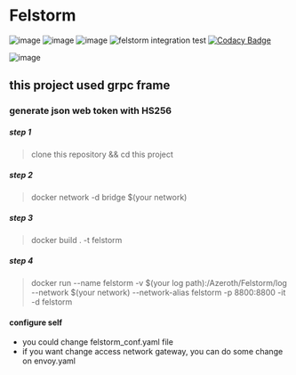# Felstorm

![image](https://img.shields.io/github/license/smh2274/Felstorm)
![image](https://badgen.net/github/release/smh2274/Felstorm)
![image](https://goreportcard.com/badge/github.com/smh2274/Felstorm)
![felstorm integration test](https://github.com/smh2274/Felstorm/workflows/felstorm%20integration%20test/badge.svg?branch=main)
[![Codacy Badge](https://app.codacy.com/project/badge/Grade/e490a3bb49ba44bca77fb9ee2340fcc3)](https://www.codacy.com/gh/smh2274/Felstorm/dashboard?utm_source=github.com&amp;utm_medium=referral&amp;utm_content=smh2274/Felstorm&amp;utm_campaign=Badge_Grade)

![image](https://cdn-images-1.medium.com/fit/t/1600/480/1*wizxKghALijDX8oiGOgZPA.png)

## this project used grpc frame

### generate json web token with HS256

##### step 1
> clone this repository && cd this project
 
##### step 2
> docker network -d bridge $(your network)

##### step 3
> docker build . -t felstorm

##### step 4
> docker  run --name felstorm -v $(your log path):/Azeroth/Felstorm/log --network $(your network) --network-alias felstorm -p 8800:8800 -it -d felstorm
        
#### configure self

* you could change felstorm_conf.yaml file
* if you want change access network gateway, you can do some change on envoy.yaml
